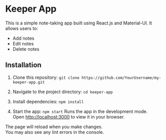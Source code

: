 
# Keeper App

This is a simple note-taking app built using React.js and Material-UI. It allows users to:

- Add notes
- Edit notes
- Delete notes

## Installation

1. Clone this repository:
   `git clone https://github.com/YourUsername/my-keeper-app.git`

2. Navigate to the project directory:
`cd keeper-app`

3. Install dependencies:
`npm install`

4. Start the app:
`npm start`
Runs the app in the development mode.\
Open [http://localhost:3000](http://localhost:3000) to view it in your browser.

The page will reload when you make changes.\
You may also see any lint errors in the console.
